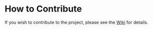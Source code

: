 # How to Contribute

If you wish to contribute to the project, please see the [Wiki](https://github.com/Muttley/foundryvtt-ac2d20/wiki) for details.
